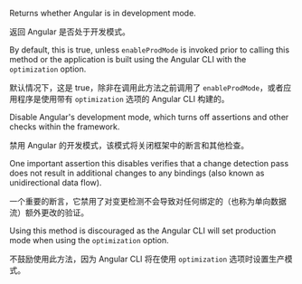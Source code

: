 Returns whether Angular is in development mode.

返回 Angular 是否处于开发模式。

By default, this is true, unless `enableProdMode` is invoked prior to calling this method or the
application is built using the Angular CLI with the `optimization` option.

默认情况下，这是 true，除非在调用此方法之前调用了 `enableProdMode`，或者应用程序是使用带有
`optimization` 选项的 Angular CLI 构建的。

Disable Angular's development mode, which turns off assertions and other
checks within the framework.

禁用 Angular 的开发模式，该模式将关闭框架中的断言和其他检查。

One important assertion this disables verifies that a change detection pass
does not result in additional changes to any bindings \(also known as
unidirectional data flow\).

一个重要的断言，它禁用了对变更检测不会导致对任何绑定的（也称为单向数据流）额外更改的验证。

Using this method is discouraged as the Angular CLI will set production mode when using the
`optimization` option.

不鼓励使用此方法，因为 Angular CLI 将在使用 `optimization` 选项时设置生产模式。